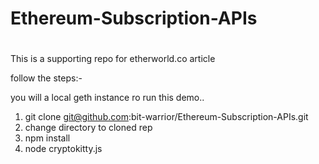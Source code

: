 # Ethereum-Subscription-APIs
#

This is a supporting repo for etherworld.co article

follow the steps:-

you will a local geth instance ro run this demo..

1) git clone git@github.com:bit-warrior/Ethereum-Subscription-APIs.git
2) change directory to cloned rep 
3) npm install 
4) node cryptokitty.js
 

